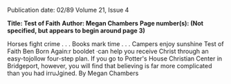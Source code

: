 Publication date: 02/89
Volume 21, Issue 4

**Title: Test of Faith**
**Author: Megan Chambers**
**Page number(s): (Not specified, but appears to begin around page 3)**


Horses fight crime . . . Books mark time . . . Campers enjoy sunshine 
Test of Faith 
Ben Born Again:r booldet ·can help you receive Christ through an easy-tojollow four-step 
plan. If you go to Potter's House Christian Center in Bridgeport, however, you will 
find that believing is far more complicated than you had irruJgined. By Megan Chambers